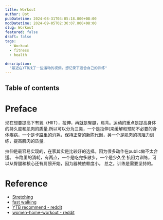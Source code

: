 ```yaml
---
title: Workout
author: Dot
pubDatetime: 2024-08-31T04:05:18.000+08:00
modDatetime: 2024-09-05T02:30:07.000+08:00
slug: Workout
featured: false
draft: false
tags:
  - Workout
  - fitness
  - health

description:
  "最近在YTB找了一些运动的视频，想记录下适合自己的训练"
---
```


## Table of contents

# Preface
现在想要提高下有氧（HIIT），拉伸，再就是臀腿，肩背。运动的重点是提高身体的持久度和肌肉的质量.所以可以分为三类，一个是拉伸(来缓解和预防不必要的身体疾病，一个是卡路里的消耗，保持正常的新陈代谢，另一个是肌肉的抗阻力训练，提高肌肉的质量.

拉伸是最容易实现的，在家其实是比较好的选择。因为很多动作在public做不太合适。
卡路里的消耗，有两点，一个是吃完多散步，一个是少久坐
抗阻力训练，可以从臀腿和核心还有肩膀开始，因为器械依赖度小。
总之，训练是需要坚持的。


# Reference

- [Stretching](https://www.youtube.com/watch?v=JJAHGpe0AVU&t=420s)
- [fast walking](https://www.youtube.com/watch?v=enYITYwvPAQ&t=1536s)
- [YTB recommend - reddit](https://www.reddit.com/r/AskWomenOver30/comments/s0ug46/who_is_your_favourite_female_fitness_youtuber/)
- [women-home-workout - reddit](https://www.reddit.com/r/xxfitness/comments/rr3sjt/strengthbased_womens_workout_plan_guide_at_home/)